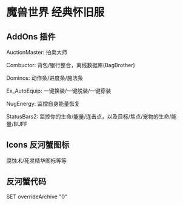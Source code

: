 # 魔兽世界 经典怀旧服

## AddOns 插件
AuctionMaster: 拍卖大师

Combuctor: 背包/银行整合，离线数据库(BagBrother)

Dominos: 动作条/进度条/施法条

Ex_AutoEquip: 一键换装/一键脱装/一键穿装

NugEnergy: 监控自身能量恢复

StatusBars2: 监控你的生命/能量/连击点，以及目标/焦点/宠物的生命/能量/BUFF

## Icons 反河蟹图标
腐蚀术/死灵精华图标等等


## 反河蟹代码

SET overrideArchive "0"